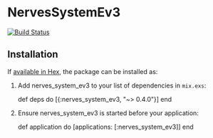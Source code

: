 # NervesSystemEv3

[![Build Status](https://travis-ci.org/nerves-project/nerves_system_ev3.png?branch=master)](https://travis-ci.org/nerves-project/nerves_system_ev3)

## Installation

If [available in Hex](https://hex.pm/docs/publish), the package can be installed as:

  1. Add nerves_system_ev3 to your list of dependencies in `mix.exs`:

        def deps do
          [{:nerves_system_ev3, "~> 0.4.0"}]
        end

  2. Ensure nerves_system_ev3 is started before your application:

        def application do
          [applications: [:nerves_system_ev3]]
        end
